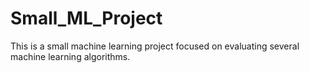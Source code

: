 # Small_ML_Project
This is a small machine learning project focused on evaluating several machine learning algorithms.
